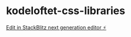 # kodeloftet-css-libraries

[Edit in StackBlitz next generation editor ⚡️](https://stackblitz.com/~/github.com/LarsGJobloop/kodeloftet-css-libraries)